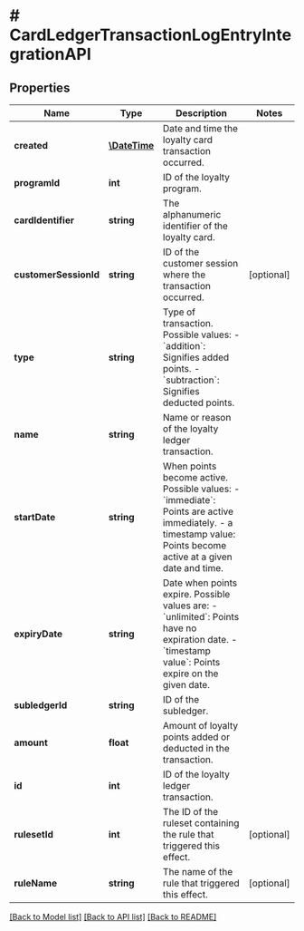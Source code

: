 # # CardLedgerTransactionLogEntryIntegrationAPI

## Properties

Name | Type | Description | Notes
------------ | ------------- | ------------- | -------------
**created** | [**\DateTime**](\DateTime.md) | Date and time the loyalty card transaction occurred. | 
**programId** | **int** | ID of the loyalty program. | 
**cardIdentifier** | **string** | The alphanumeric identifier of the loyalty card. | 
**customerSessionId** | **string** | ID of the customer session where the transaction occurred. | [optional] 
**type** | **string** | Type of transaction. Possible values:   - &#x60;addition&#x60;: Signifies added points.   - &#x60;subtraction&#x60;: Signifies deducted points. | 
**name** | **string** | Name or reason of the loyalty ledger transaction. | 
**startDate** | **string** | When points become active. Possible values:   - &#x60;immediate&#x60;: Points are active immediately.   - a timestamp value: Points become active at a given date and time. | 
**expiryDate** | **string** | Date when points expire. Possible values are:   - &#x60;unlimited&#x60;: Points have no expiration date.   - &#x60;timestamp value&#x60;: Points expire on the given date. | 
**subledgerId** | **string** | ID of the subledger. | 
**amount** | **float** | Amount of loyalty points added or deducted in the transaction. | 
**id** | **int** | ID of the loyalty ledger transaction. | 
**rulesetId** | **int** | The ID of the ruleset containing the rule that triggered this effect. | [optional] 
**ruleName** | **string** | The name of the rule that triggered this effect. | [optional] 

[[Back to Model list]](../../README.md#documentation-for-models) [[Back to API list]](../../README.md#documentation-for-api-endpoints) [[Back to README]](../../README.md)


